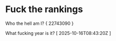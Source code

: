 # Fuck the rankings

Who the hell am I?
{ 22743090 }

What fucking year is it?
[ 2025-10-16T08:43:20Z ]
